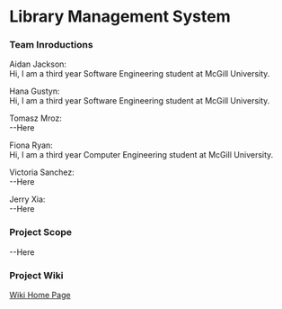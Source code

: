 # Library Management System
  ### Team Inroductions
  Aidan Jackson:  
    Hi, I am a third year Software Engineering student at McGill University.
    
  Hana Gustyn:  
    Hi, I am a third year Software Engineering student at McGill University.
  
  Tomasz Mroz:  
    --Here
  
  Fiona Ryan:  
    Hi, I am a third year Computer Engineering student at McGill University.
  
  Victoria Sanchez:  
    --Here
  
  Jerry Xia:  
    --Here
    
### Project Scope
--Here

### Project Wiki
[Wiki Home Page](https://github.com/McGill-ECSE321-Fall2021/project-group-17/wiki)
